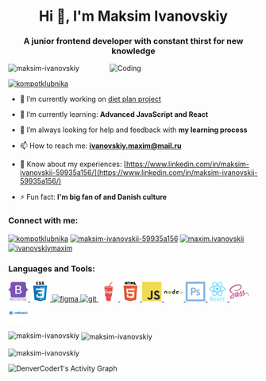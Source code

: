 
<h1 align="center">Hi 👋, I'm Maksim Ivanovskiy</h1>
<h3 align="center">A junior frontend developer with constant thirst for new knowledge</h3>
<img align="right" alt="Coding" width="300" src=https://i.giphy.com/media/qgQUggAC3Pfv687qPC/giphy.webp>

<p align="left"> <img src="https://komarev.com/ghpvc/?username=maksim-ivanovskiy&label=Profile%20views&color=0e75b6&style=flat" alt="maksim-ivanovskiy" /> </p>

<p align="left"> <a href="https://twitter.com/kompotklubnika" target="blank"><img src="https://img.shields.io/twitter/follow/kompotklubnika?logo=twitter&style=for-the-badge" alt="kompotklubnika" /></a> </p>

- 🔭 I’m currently working on [diet plan project](https://github.com/Maksim-Ivanovskiy/foodProject)

- 🌱 I’m currently learning: **Advanced JavaScript and React**

- 🤝 I’m always looking for help and feedback with **my learning process**

- 📫 How to reach me: **ivanovskiy.maxim@mail.ru**

- 📄 Know about my experiences: [https://www.linkedin.com/in/maksim-ivanovskii-59935a156/](https://www.linkedin.com/in/maksim-ivanovskii-59935a156/)

- ⚡ Fun fact: **I'm big fan of  and Danish culture**

<h3 align="left">Connect with me:</h3>
<p align="left">
<a href="https://twitter.com/kompotklubnika" target="blank"><img align="center" src="https://raw.githubusercontent.com/rahuldkjain/github-profile-readme-generator/master/src/images/icons/Social/twitter.svg" alt="kompotklubnika" height="30" width="40" /></a>
<a href="https://linkedin.com/in/maksim-ivanovskii-59935a156" target="blank"><img align="center" src="https://raw.githubusercontent.com/rahuldkjain/github-profile-readme-generator/master/src/images/icons/Social/linked-in-alt.svg" alt="maksim-ivanovskii-59935a156" height="30" width="40" /></a>
<a href="https://fb.com/maxim.ivanovskii" target="blank"><img align="center" src="https://raw.githubusercontent.com/rahuldkjain/github-profile-readme-generator/master/src/images/icons/Social/facebook.svg" alt="maxim.ivanovskii" height="30" width="40" /></a>
<a href="https://instagram.com/ivanovskiymaxim" target="blank"><img align="center" src="https://raw.githubusercontent.com/rahuldkjain/github-profile-readme-generator/master/src/images/icons/Social/instagram.svg" alt="ivanovskiymaxim" height="30" width="40" /></a>
</p>

<h3 align="left">Languages and Tools:</h3>
<p align="left"> <a href="https://getbootstrap.com" target="_blank" rel="noreferrer"> <img src="https://raw.githubusercontent.com/devicons/devicon/master/icons/bootstrap/bootstrap-plain-wordmark.svg" alt="bootstrap" width="40" height="40"/> </a> <a href="https://www.w3schools.com/css/" target="_blank" rel="noreferrer"> <img src="https://raw.githubusercontent.com/devicons/devicon/master/icons/css3/css3-original-wordmark.svg" alt="css3" width="40" height="40"/> </a> <a href="https://www.figma.com/" target="_blank" rel="noreferrer"> <img src="https://www.vectorlogo.zone/logos/figma/figma-icon.svg" alt="figma" width="40" height="40"/> </a> <a href="https://git-scm.com/" target="_blank" rel="noreferrer"> <img src="https://www.vectorlogo.zone/logos/git-scm/git-scm-icon.svg" alt="git" width="40" height="40"/> </a> <a href="https://gulpjs.com" target="_blank" rel="noreferrer"> <img src="https://raw.githubusercontent.com/devicons/devicon/master/icons/gulp/gulp-plain.svg" alt="gulp" width="40" height="40"/> </a> <a href="https://www.w3.org/html/" target="_blank" rel="noreferrer"> <img src="https://raw.githubusercontent.com/devicons/devicon/master/icons/html5/html5-original-wordmark.svg" alt="html5" width="40" height="40"/> </a> <a href="https://developer.mozilla.org/en-US/docs/Web/JavaScript" target="_blank" rel="noreferrer"> <img src="https://raw.githubusercontent.com/devicons/devicon/master/icons/javascript/javascript-original.svg" alt="javascript" width="40" height="40"/> </a> <a href="https://nodejs.org" target="_blank" rel="noreferrer"> <img src="https://raw.githubusercontent.com/devicons/devicon/master/icons/nodejs/nodejs-original-wordmark.svg" alt="nodejs" width="40" height="40"/> </a> <a href="https://www.photoshop.com/en" target="_blank" rel="noreferrer"> <img src="https://raw.githubusercontent.com/devicons/devicon/master/icons/photoshop/photoshop-line.svg" alt="photoshop" width="40" height="40"/> </a> <a href="https://reactjs.org/" target="_blank" rel="noreferrer"> <img src="https://raw.githubusercontent.com/devicons/devicon/master/icons/react/react-original-wordmark.svg" alt="react" width="40" height="40"/> </a> <a href="https://sass-lang.com" target="_blank" rel="noreferrer"> <img src="https://raw.githubusercontent.com/devicons/devicon/master/icons/sass/sass-original.svg" alt="sass" width="40" height="40"/> </a> <a href="https://webpack.js.org" target="_blank" rel="noreferrer"> <img src="https://raw.githubusercontent.com/devicons/devicon/d00d0969292a6569d45b06d3f350f463a0107b0d/icons/webpack/webpack-original-wordmark.svg" alt="webpack" width="40" height="40"/> </a> </p>

<p><img align="left" src="https://github-readme-stats.vercel.app/api/top-langs?username=maksim-ivanovskiy&show_icons=true&locale=en&layout=compact" alt="maksim-ivanovskiy" /></p>

<p>&nbsp;<img align="center" src="https://github-readme-stats.vercel.app/api?username=maksim-ivanovskiy&show_icons=true&locale=en" alt="maksim-ivanovskiy" /></p>

<p><img align="center" src="https://github-readme-streak-stats.herokuapp.com/?user=maksim-ivanovskiy&" alt="maksim-ivanovskiy" /></p>

<img alt="DenverCoder1's Activity Graph" src="https://denvercoder1-activity-graph.herokuapp.com/graph/?username=maksim-ivanovskiy&bg_color=FFF&color=000&line=0969da&point=000&hide_border=true&hide_title=true" />
